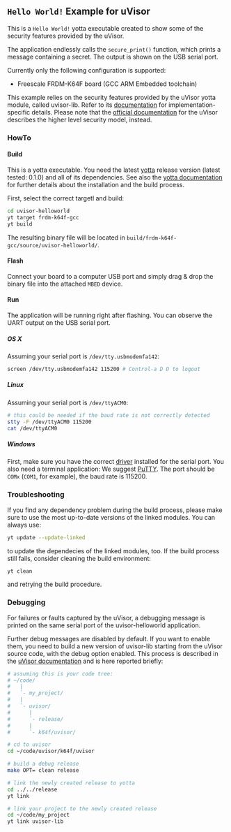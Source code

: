 ## `Hello World!` Example for uVisor

This is a `Hello World!` yotta executable created to show some of the security
features provided by the uVisor.

The application endlessly calls the `secure_print()` function, which prints a
message containing a secret. The output is shown on the USB serial port.

Currently only the following configuration is supported:
- Freescale FRDM-K64F board (GCC ARM Embedded toolchain)

This example relies on the security features provided by the uVisor yotta
module, called uvisor-lib. Refer to its
[documentation](https://github.com/ARMmbed/uvisor-lib-private) for
implementation-specific details. Please note that the [official
documentation](https://github.com/ARMmbed/uvisor-private) for the uVisor
describes the higher level security model, instead.

### HowTo

#### Build

This is a yotta executable. You need the latest
[yotta](https://github.com/ARMmbed/yotta) release version (latest tested:
0.1.0) and all of its dependencies. See also the [yotta
documentation](http://docs.yottabuild.org/) for further details about the
installation and the build process.

First, select the correct targetl and build:
```bash
cd uvisor-helloworld
yt target frdm-k64f-gcc
yt build
```

The resulting binary file will be located in
`build/frdm-k64f-gcc/source/uvisor-helloworld/`.

#### Flash

Connect your board to a computer USB port and simply drag & drop the binary
file into the attached `MBED` device.

#### Run

The application will be running right after flashing. You can observe the UART
output on the USB serial port.

##### **OS X**
Assuming your serial port is `/dev/tty.usbmodemfa142`:
```bash
screen /dev/tty.usbmodemfa142 115200 # Control-a D D to logout
```

##### **Linux**
Assuming your serial port is `/dev/ttyACM0`:
```bash
# this could be needed if the baud rate is not correctly detected
stty -F /dev/ttyACM0 115200
cat /dev/ttyACM0
```

##### **Windows**
First, make sure you have the correct
[driver](http://developer.mbed.org/handbook/Windows-serial-configuration)
installed for the serial port. You also need a terminal application: We suggest
[PuTTY](http://www.chiark.greenend.org.uk/~sgtatham/putty/download.html). The
port should be `COMx` (`COM1`, for example), the baud rate is 115200.

### Troubleshooting
If you find any dependency problem during the build process, please make sure
to use the most up-to-date versions of the linked modules. You can always use:
```bash
yt update --update-linked
```
to update the dependecies of the linked modules, too. If the build process
still fails, consider cleaning the build environment:
```bash
yt clean
```
and retrying the build procedure.

### Debugging
For failures or faults captured by the uVisor, a debugging message is printed
on the same serial port of the uvisor-helloworld application.

Further debug messages are disabled by default. If you want to enable them, you
need to build a new version of uvisor-lib starting from the uVisor source code,
with the debug option enabled. This process is described in the [uVisor
documentation](https://github.com/ARMmbed/uvisor-private) and is here reported
briefly:
```bash
# assuming this is your code tree:
# ~/code/
#   |
#   `- my_project/
#   |
#   `- uvisor/
#      |
#      `- release/
#      |
#      `- k64f/uvisor/

# cd to uvisor
cd ~/code/uvisor/k64f/uvisor

# build a debug release
make OPT= clean release

# link the newly created release to yotta
cd ../../release
yt link

# link your project to the newly created release
cd ~/code/my_project
yt link uvisor-lib
```
